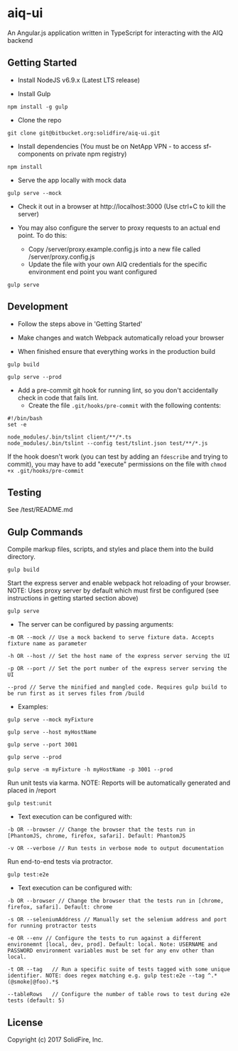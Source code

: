 # aiq-ui

An Angular.js application written in TypeScript for interacting with the AIQ backend

## Getting Started
 - Install NodeJS v6.9.x (Latest LTS release)

 - Install Gulp
 
`npm install -g gulp`

 - Clone the repo
 
`git clone git@bitbucket.org:solidfire/aiq-ui.git`
 
 - Install dependencies (You must be on NetApp VPN - to access sf-components on private npm registry)
 
`npm install`

 - Serve the app locally with mock data
 
`gulp serve --mock`

 - Check it out in a browser at http://localhost:3000 (Use ctrl+C to kill the server)

 - You may also configure the server to proxy requests to an actual end point. To do this:
    - Copy <project-root>/server/proxy.example.config.js into a new file called <project-root>/server/proxy.config.js
    - Update the file with your own AIQ credentials for the specific environment end point you want configured

`gulp serve`
 
## Development

 - Follow the steps above in 'Getting Started'

 - Make changes and watch Webpack automatically reload your browser
 
 - When finished ensure that everything works in the production build
 
`gulp build`

`gulp serve --prod`

 - Add a pre-commit git hook for running lint, so you don't accidentally check in code that fails lint.
    - Create the file `.git/hooks/pre-commit` with the following contents:

```
#!/bin/bash
set -e

node_modules/.bin/tslint client/**/*.ts
node_modules/.bin/tslint --config test/tslint.json test/**/*.js
```

If the hook doesn't work (you can test by adding an `fdescribe` and trying to commit), you may have to
add "execute" permissions on the file with `chmod +x .git/hooks/pre-commit`

## Testing

See <project-root>/test/README.md

## Gulp Commands

Compile markup files, scripts, and styles and place them into the build directory.

`gulp build`

Start the express server and enable webpack hot reloading of your browser.
NOTE: Uses proxy server by default which must first be configured (see instructions in getting started section above)

`gulp serve`

 - The server can be configured by passing arguments:

`-m OR --mock // Use a mock backend to serve fixture data. Accepts fixture name as parameter`

`-h OR --host // Set the host name of the express server serving the UI`

`-p OR --port // Set the port number of the express server serving the UI`

`--prod // Serve the minified and mangled code. Requires gulp build to be run first as it serves files from /build`

 - Examples:

`gulp serve --mock myFixture`

`gulp serve --host myHostName`

`gulp serve --port 3001`

`gulp serve --prod`

`gulp serve -m myFixture -h myHostName -p 3001 --prod`

Run unit tests via karma.
NOTE: Reports will be automatically generated and placed in /report

`gulp test:unit`

 - Text execution can be configured with:
 
`-b OR --browser // Change the browser that the tests run in [PhantomJS, chrome, firefox, safari]. Default: PhantomJS`

`-v OR --verbose // Run tests in verbose mode to output documentation`

Run end-to-end tests via protractor.

`gulp test:e2e`

 - Text execution can be configured with:

`-b OR --browser // Change the browser that the tests run in [chrome, firefox, safari]. Default: chrome`

`-s OR --seleniumAddress // Manually set the selenium address and port for running protractor tests`

`-e OR --env // Configure the tests to run against a different environemnt [local, dev, prod]. Default: local. Note: USERNAME and PASSWORD environment variables must be set for any env other than local.`

`-t OR --tag   // Run a specific suite of tests tagged with some unique identifier. NOTE: does regex matching e.g. gulp test:e2e --tag ^.*(@smoke|@foo).*$`

`--tableRows   // Configure the number of table rows to test during e2e tests (default: 5)`


## License

Copyright (c) 2017 SolidFire, Inc.
